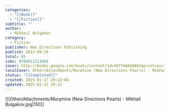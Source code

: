 ```yaml
---
categories:
  - "[[Book]]"
  - "[[Fiction]]"
subtitle: ""
author:
  - Mikhail Bulgakov
category:
  - Fiction
publisher: New Directions Publishing
publish: 2013-09-26
total: 65
isbn: 9780811221689
cover: http://books.google.com/books/content?id=XbTfAAAAQBAJ&printsec=frontcover&img=1&zoom=1&edge=curl&source=gbs_api
localCover: Other/Attachments/Morphine (New Directions Pearls) - Mikhail Bulgakov.jpg
status: "[[Completed]]"
created: 2025-01-17 20:22:04
updated: 2025-01-17 20:22
---
```


![[Other/Attachments/Morphine (New Directions Pearls) - Mikhail Bulgakov.jpg|150]]